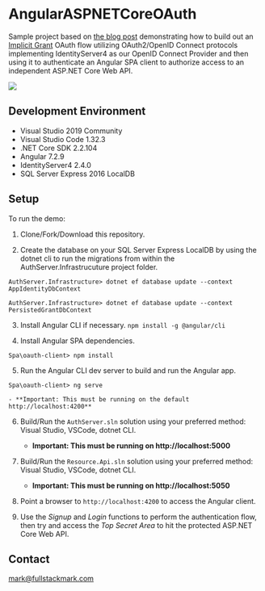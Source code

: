 # AngularASPNETCoreOAuth
Sample project based on <a href="https://fullstackmark.com/post/21/user-authentication-and-identity-with-angular-aspnet-core-and-identityserver">the blog post</a> demonstrating how to build out an <a href="https://oauth.net/2/grant-types/implicit/" target="_blank">Implicit Grant</a> OAuth flow utilizing OAuth2/OpenID Connect protocols implementing IdentityServer4 as our OpenID Connect Provider and then using it to authenticate an Angular SPA client to authorize access to an independent ASP.NET Core Web API.

<img src="https://fullstackmark.com/img/posts/21/open-id-connect-oauth-flow-angular-aspnet-core-identityserver.gif" />
 
## Development Environment
- Visual Studio 2019 Community
- Visual Studio Code 1.32.3 
- .NET Core SDK 2.2.104 
- Angular 7.2.9
- IdentityServer4 2.4.0 
- SQL Server Express 2016 LocalDB

## Setup
To run the demo:

1. Clone/Fork/Download this repository.

2. Create the database on your SQL Server Express LocalDB by using the dotnet cli to run the migrations from within the AuthServer.Infrastrucuture project folder.
<pre><code>AuthServer.Infrastructure> dotnet ef database update --context AppIdentityDbContext</code></pre>
<pre><code>AuthServer.Infrastructure> dotnet ef database update --context PersistedGrantDbContext</code></pre>

3. Install Angular CLI if necessary. `npm install -g @angular/cli`

4. Install Angular SPA dependencies.
<pre><code>Spa\oauth-client> npm install</code></pre>

5. Run the Angular CLI dev server to build and run the Angular app.
<pre><code>Spa\oauth-client> ng serve</code></pre>
    - **Important: This must be running on the default http://localhost:4200**

6. Build/Run the `AuthServer.sln` solution using your preferred method: Visual Studio,  VSCode, dotnet CLI.
    - **Important: This must be running on http://localhost:5000**

7. Build/Run the `Resource.Api.sln` solution using your preferred method: Visual Studio,  VSCode, dotnet CLI.
    - **Important: This must be running on http://localhost:5050**

8. Point a browser to `http://localhost:4200` to access the Angular client.

9. Use the *Signup* and *Login* functions to perform the authentication flow, then try and access the *Top Secret Area* to hit the protected ASP.NET Core Web API.

## Contact
mark@fullstackmark.com
 

